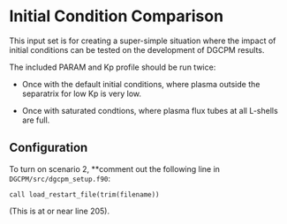 # Initial Condition Comparison

This input set is for creating a super-simple situation where
the impact of initial conditions can be tested on the development
of DGCPM results.

The included PARAM and Kp profile should be run twice:

- Once with the default initial conditions, where plasma outside the separatrix for low Kp is very low.

- Once with saturated condtions, where plasma flux tubes at all L-shells are full.

## Configuration
To turn on scenario 2, **comment out the following line in
`DGCPM/src/dgcpm_setup.f90`:

```
call load_restart_file(trim(filename))
```
(This is at or near line 205).